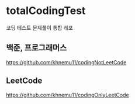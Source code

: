 # totalCodingTest
코딩 테스트 문제풀이 통합 레포

## 백준, 프로그래머스

https://github.com/khnemu11/codingNotLeetCode

## LeetCode

https://github.com/khnemu11/codingOnlyLeetCode
